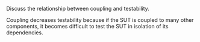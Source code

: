<panel header="{{ icon_Q_A }} Coupling and testability">
<question type="text">

Discuss the relationship between coupling and <tooltip content="a measure of how easily a given component can be tested">testability</tooltip>.

<div slot="answer">

Coupling decreases testability because if the <tooltip content="Software Under Test">SUT</tooltip> is coupled to many other components, it becomes difficult to test the SUT in isolation of its dependencies.

</div>
</question>
</panel>
